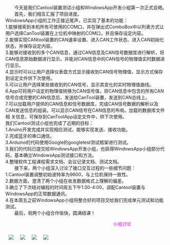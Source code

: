 &emsp;&emsp;今天是我们Cantool装置测试小组和WindowsApp开发小组第一次正式会晤。<br>
&emsp;&emsp;首先，我们相互汇报了项目进度。<br>
WindowsApp小组的工作正接近尾声，已实现了基本的功能：<br>
1.能够搜索到本机所有可使用的COM口，并在弹出式ComboBox中以列表方式让用户选择CanTool装置在上位机中映射的COM口，并且保存设定内容。<br>
2.能够实现CANtool装置的CAN速率设置、进入CAN工作状态、进入CAN初始化状态，并保存设定内容。<br>
3.能够对接收到的多个CAN信息，通过CAN信息及CAN信号数据库进行解析，将CAN信息原始数据进行显示。并能对CAN信息中的CAN信号的物理值实时数据进行显示。<br>
4.显示时可以让用户选择仪表盘方式显示接收到CAN信号物理值，显示方式保存到设定文件供下次使用。<br>
5.可以让用户选择某些接收到的CAN信号，显示其变化的实时物理值曲线。<br>
6.App可将用户设定的物理值转换为CAN信号值，将CAN信息中包含的所有CAN信号合成完整的CAN信息后，发送给CanTool装置，发送到CAN总线上。<br>
7.可以加载用户提供的CAN信息和信号数据库，完成CAN信号数据的解析以及CAN发送信息的组装。可以显示CAN信号在CAN信息的布局。加载的数据库文件相
关信息，可保存到CanToolApp设定文件中，供下次使用。<br>
我们Cantool测试小组也完成了近期的目标：<br>
1.Aruino开发完成并实现相应测试，能够实现发送、接收功能。<br>
2.完成蓝牙的串口通信。<br>
3.Arduino的代码使用Google的googletest测试框架进行测试。<br>
3.我们的代码已提交给WindowsApp开发小组，也获得WindowsApp小组部分代码，基本确立WindowsApp测试接口和方法。<br>
4.整理软件工程课程需求文档、会议记录文档、测试文档。<br>
&emsp;&emsp;接下来，两个小组深入讨论了接口交互过程的一些细节问题：<br>
1.Cantool装置调整初始波特率为9600，与上位机保持一致性。<br>
2.数据方面，澄清了两个小组在收发数据格式上理解的偏差。<br>
3.确立了下次结对编程的时间周五下午1:30-4:00，调配Cantool装置与WindowsApp的正常数据通讯。<br>
4.在本周五之前WindowsApp小组将整合好的项目交给我们完成单元测试和功能测试。<br>
&emsp;&emsp;最后，祝两个小组合作愉快，圆满结课！<br>

&emsp;&emsp;&emsp;&emsp;&emsp;&emsp;&emsp;&emsp;&emsp;&emsp;&emsp;&emsp;&emsp;&emsp;&emsp;&emsp;&emsp;&emsp;&emsp;&emsp;&emsp;&emsp;&emsp;&emsp;<font color=#FF00FF>小组讨论</font>
<div style="float:left;border:solid 1px 000;margin:10px;"><img src="http://note.youdao.com/yws/public/resource/fab582e792117b023b71034778db3b47/xmlnote/C82F7010E1CF455DACF136FFAD59DDA9/691" ></div><div  style="float:left;border:solid 1px 000;margin:10px;"><img src="http://note.youdao.com/yws/public/resource/fab582e792117b023b71034778db3b47/xmlnote/7FAB7719C3574A4992A62FE13BFF5A56/688" ></div><div  style="float:left;border:solid 1px 000;margin:10px;"><img src="http://note.youdao.com/yws/public/resource/fab582e792117b023b71034778db3b47/xmlnote/68577ECB4D4449CAA4E70C47F4E4DCF6/689" ></div><div  style="float:left;border:solid 1px 000;margin:10px;"><img src="http://note.youdao.com/yws/public/resource/fab582e792117b023b71034778db3b47/xmlnote/3B75A1C088164FC497B0B991374D3D2A/694" ></div>
